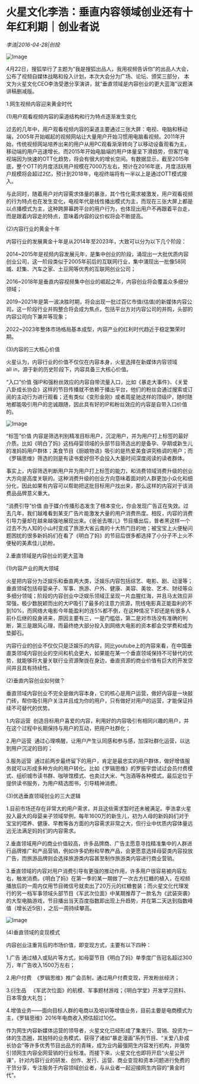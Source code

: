 # 火星文化李浩：垂直内容领域创业还有十年红利期｜创业者说

*李浩|2016-04-28|创投*

![Image](http://p3.pstatp.com/large/61640004a62acb09b4bb)

4月22日，搜狐举行了主题为“我是搜狐出品人，我用视频告诉你”的出品人大会，公布了视频自媒体战略和投入计划，本次大会分为广场、论坛、颁奖三部分， 本文为火星文化CEO李浩受邀分享演讲，就“垂直领域是内容创业的更大蓝海”议题演讲稿删减版。

1.网生视频内容迎来黄金时代

(1)用户观看视频内容的渠道结构和行为特点逐渐发生变化

过去的几年中，用户观看视频内容的渠道主要通过三张大屏：电视、电脑和移动端，2005年开始崛起的视频网站让大量用户开始习惯用电脑看视频。2011年开始，传统视频网站培养出来的用户从用PC观看渐渐转向了以移动设备观看为主，移动端的用户迅速增长。而2015年开始电脑端的用户体量呈下滑趋势，但客厅电视端因为快速的OTT化趋势，将会有很大的增长空间。有数据显示，截至2015年底，整个OTT的月度活跃用户规模在7000万左右，预计在2016年底，月度活跃用户规模将会超过2亿，预计到2018年，电视终端将有一半以上是通过OTT模式接入。

与此同时，随着用户对内容需求体量的暴涨，其个性化需求被激发，用户观看视频的行为特点也在发生变化，电视年代是线性播出模式为主，而现在三张大屏上都是以点播模式为主，这种跨屏幕跨平台的用户行为，也体现出用户不再跟着平台走，而是跟着内容走的特点，意味着内容的议价权将会不断提高。

(2)内容行业的黄金十年

内容行业的发展黄金十年是从2014年至2023年，大致可以分为以下几个阶段：

2014~2015年是视频内容发展元年，是集中创业的阶段，涌现出一大批优质内容创业公司，这一阶段类似于2005年前后的互联网行业，集中涌现出一批像58同城、赶集、汽车之家、土豆网等优秀的互联网创业公司；

2016~2018年是垂直内容视频集中创业的崛起之年，内容创业将会覆盖众多细分领域；

2019~2021年是第一波决胜时期，将会出现一批过百亿市值(估值)的新媒体内容公司，这一阶段行业并购整合将会成为焦点，包括平台方对内容公司的并购，头部的内容公司向下兼并等现象；

2022~2023年整体市场格局基本成型，内容产业的红利时代趋近于稳定繁荣时期。

(3)内容的三大核心价值

火星认为，内容行业的价值不仅仅在内容本身，火星选择在新媒体内容领域all in，源于新的历史阶段下，内容具备三大核心价值。

“入口”价值 强IP和强粉丝效应的内容自带流量入口，比如《暴走大事件》、《关爱八卦成长协会》这样的节目传播就不依赖于播出平台，他们的粉丝会通过搜索或订阅的主动行为进行观看；还有类似《变形金刚》或者周星驰这样的顶级IP，随时随地都能吸引用户的忠诚跟随，因此具有好的IP和粉丝效应的内容是自带入口价值的。

![Image](http://p2.pstatp.com/large/616300056619494973b7)

“标签”价值 内容是筛选判别精准目标用户，沉淀用户，并为用户打上标签的最好介质。比如《明白了妈》这档母婴领域的头部节目筛选出的是备孕、孕期或新生儿的准妈妈用户群体；美食节目《厨娘物语》吸引的是热爱美食讲究格调的用户；而《罗辑思维》筛选的则是有读书爱好但不会投入大量时间深度阅读的读者群体。

事实上，内容筛选判断用户并为用户打上标签的能力，和消费领域消费升级的创业大方向是高度关联的。这种消费升级的创业方向意味着面对的人群更加小众化和细分化，因此如果有内容可以帮助把这批目标用户找出来，那么这样的内容对于该消费品品牌意义重大。

“消费引导”价值 由于媒介传播形态发生了根本变化，你会发现广告正在失效。过去几年，我们越难看到某支广告片能激发大量的用户消费热度。相反，内容的消费引导力量却在越来越强地展现出来。《爸爸去哪儿》节目播出后，普者黑这样一个过去不为人知的小山村变成了旅游大省云南的十大热门目的地；被宝宝上火便秘问题困扰的很多新妈妈们在看了《明白了妈》的节目后很多都选择了小分子不上火不便秘的美素佳儿奶粉。

2.垂直领域是内容创业的更大蓝海

(1)内容产业的两大领域

火星把内容分为泛娱乐和垂直两大类，泛娱乐内容包括综艺、电影、剧、动漫等；垂直领域包括母婴亲子、军事、旅游、户外、健康、美容、美妆、艺术、财经等众多细分领域；阶段的内容创业中泛娱乐领域正呈现一片血腥红海，并且马太效应非常强，极少数脱颖而出的大IP吸引了最多的注意力资源，院线电影真正能盈利的不到10%，而网络大电影今年能盈利的连5%都不倒，在这种情况下却还是有很多人前仆后继的投身进来，原因主要有三，一是门槛低，第二是对市场没有准确的判断，第三是跟风心理，而最终绝大部分投入到网络大电影的资本都会交学费和成为垫脚石。

内容行业的创业不仅仅只是泛娱乐的内容，同比youtube上的内容来看，在中国垂直类领域内容创业的空间和机会更大，如果能在某一个垂直领域保持不可替代的优势，就能够将大量关联行业资源聚拢在身边，垂直资源的商业价值有巨大的开发空间并且具有持续性。

(2)垂直内容创业如何做？

垂直领域内容创业不完全是做内容本身，它的核心是用户运营，做好内容是一块敲门砖，帮你吸引用户关注并且成为你的用户，只有做好对用户的运营，才能保证持续不可替代的优势。

1.内容运营  创造目标用户喜爱的内容，利用好的内容吸引有相同兴趣的用户，并在这个过程中长期保持与用户的互动，把用户社群化；

2.用户运营  通过心理唤醒，让用户产生认同感和参与感，加深社群化运营，以达到用户沉淀的目的；

3.服务运营  通过前两步最终留下的用户，肯定是最忠实的用户群体，做好增值服务就可以形成多种方向的用户转化。比如《罗辑思维》的罗振宇尝试过会员付费模式、组织城市读书群、咖啡馆模式、也卖过大米、气泡酒等各种模式，最后定位于提供读书服务，为用户精选图书，引导精神消费。

(3)优选垂直领域创业的三大逻辑

1.目前市场还存在非常大的用户需求，并且这些需求暂时还未被满足。李浩拿火星投入最大的母婴亲子领域举例，每年1600万的新生儿，初为人母的新妈妈们对于宝宝的喂养、健康、早教等各方面的内容需求非常之大，但行业中优质内容体量远远无法满足妈妈们的内容需求。

2.垂直领域用户的商业价值较高，许多品牌商、广告主愿意寻找精准集中的人群进行品牌推广和产品营销，例如许多奶粉和早教产品，会更愿意选择母婴类内容投放广告，而旅游品牌则会选择旅游类内容甚至制作旅游类内容进行商业营销。

3.垂直领域的内容对用户消费引导有更强的推动作用，许多用户很容易被内容左右，触发消费。《明白了妈》在第一季的某一期做了一次古方红糖的植入，在视频播放后的一周内仅用节目微信号就卖出了20万元的红糖套装；而火星文化代理发行的另一档军事领域头部节目《军武次位面》中某期推荐了一款名为《武装突袭》的大型电脑游戏，节目播出当天百度指数即出现上升趋势，并在第二天达到指数峰值（增长近5倍），之后一周持续攀高。

![Image](http://p2.pstatp.com/large/61650003b5b95272ef11)

(4)垂直领域的变现模式

内容创业注重背后的市场价值，即变现方式，主要有以下四种：

1.广告 通过植入或贴片等方式，如母婴节目《明白了妈》单季度广告冠名超过300万，年广告收入1500万左右；

2.用户付费  《罗辑思维》推广会员制，通过用户付费变现，开发粉丝经济；

3.衍生品   《军武次位面》的航模、军事题材游戏；《明白学堂》开发学习资料、日本零食大礼包；

4.增值业务——面向目标人群的电商以及培训等增值业务，目前主要是电商模式为主，《罗辑思维》2016年电商收入预估超过10亿。

作为网生内容新媒体运营的领导者，火星文化已经形成了集发行、营销、投资为一体的生态圈，其独特的业务模式，获得了诸如“暴走漫画”系列节目、“关爱八卦成长协会”等许多优秀节目出品方的青睐，成为业内最强网生内容发行机构，并强势引领网生内容全网营销的行业标准。而接下来，火星文化也即将开启“火星公开课”，针对内容行业的研发、创作、发行、运营、商业变现和资本问题进行免费的干货分享，专注服务于内容领域创业者，与从业者一起迎接网生内容的“黄金时代”。

